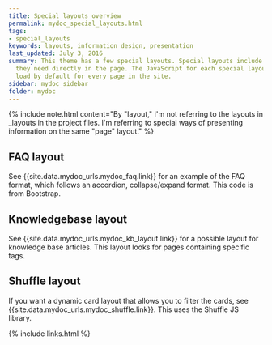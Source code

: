 ```yaml
---
title: Special layouts overview
permalink: mydoc_special_layouts.html
tags:
- special_layouts
keywords: layouts, information design, presentation
last_updated: July 3, 2016
summary: This theme has a few special layouts. Special layouts include the JS files
  they need directly in the page. The JavaScript for each special layout does not
  load by default for every page in the site.
sidebar: mydoc_sidebar
folder: mydoc
---
```


{% include note.html content="By \"layout,\" I'm not referring to the layouts in \_layouts in the project files. I'm referring to special ways of presenting information on the same \"page\" layout." %}

## FAQ layout

See {{site.data.mydoc_urls.mydoc_faq.link}} for an example of the FAQ format, which follows an accordion, collapse/expand format. This code is from Bootstrap.

## Knowledgebase layout

See {{site.data.mydoc_urls.mydoc_kb_layout.link}} for a possible layout for knowledge base articles. This layout looks for pages containing specific tags.

## Shuffle layout

If you want a dynamic card layout that allows you to filter the cards, see {{site.data.mydoc_urls.mydoc_shuffle.link}}. This uses the Shuffle JS library.

{% include links.html %}
